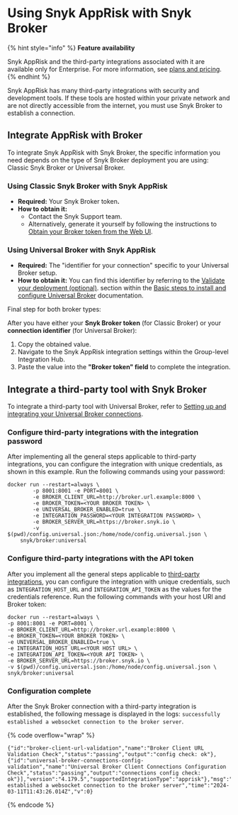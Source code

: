 # Using Snyk AppRisk with Snyk Broker

{% hint style="info" %}
**Feature availability**

Snyk AppRisk and the third-party integrations associated with it are available only for Enterprise. For more information, see [plans and pricing](https://snyk.io/plans/).
{% endhint %}

Snyk AppRisk has many third-party integrations with security and development tools. If these tools are hosted within your private network and are not directly accessible from the internet, you must use Snyk Broker to establish a connection.

## Integrate AppRisk with Broker

To integrate Snyk AppRisk with Snyk Broker, the specific information you need depends on the type of Snyk Broker deployment you are using: Classic Snyk Broker or Universal Broker.

### **Using Classic Snyk Broker with Snyk AppRisk**

* **Required:** Your Snyk Broker toke&#x6E;**.**
* **How to obtain it:**
  * Contact the Snyk Support team.
  * Alternatively, generate it yourself by following the instructions to [Obtain your Broker token from the Web UI](classic-broker/prepare-snyk-broker-for-deployment/obtain-the-tokens-required-to-set-up-snyk-broker.md#obtain-your-broker-token-from-the-web-ui).

### **Using Universal Broker with Snyk AppRisk**

* **Required:** The "identifier for your connection" specific to your Universal Broker setup.
* **How to obtain it:** You can find this identifier by referring to the [Validate your deployment (optional)](universal-broker/basic-steps-to-install-and-configure-universal-broker.md#validate-your-deployment-optional). section within the [Basic steps to install and configure Universal Broker](universal-broker/basic-steps-to-install-and-configure-universal-broker.md) documentation.

Final step for both broker types:

After you have either your **Snyk Broker token** (for Classic Broker) or your **connection identifier** (for Universal Broker):

1. Copy the obtained value.
2. Navigate to the Snyk AppRisk integration settings within the Group-level Integration Hub.
3. Paste the value into the **"Broker token" field** to complete the integration.

## Integrate a third-party tool with Snyk Broker

To integrate a third-party tool with Universal Broker, refer to [Setting up and integrating your Universal Broker connections](universal-broker/setting-up-and-integrating-your-universal-broker-connections.md).

### Configure third-party integrations with the integration password

After implementing all the general steps applicable to third-party integrations, you can configure the integration with unique credentials, as shown in this example. Run the following commands using your password:

```docker
docker run --restart=always \
        -p 8001:8001 -e PORT=8001 \
        -e BROKER_CLIENT_URL=http://broker.url.example:8000 \
        -e BROKER_TOKEN=<YOUR BROKER TOKEN> \
        -e UNIVERSAL_BROKER_ENABLED=true \
        -e INTEGRATION_PASSWORD=<YOUR INTEGRATION PASSWORD> \
        -e BROKER_SERVER_URL=https://broker.snyk.io \
        -v $(pwd)/config.universal.json:/home/node/config.universal.json \
    snyk/broker:universal
```

### Configure third-party integrations with the API token

After you implement all the general steps applicable to [third-party integrations](../../manage-risk/snyk-apprisk/integrations-for-snyk-apprisk/connect-a-third-party-integration.md), you can configure the integration with unique credentials, such as `INTEGRATION_HOST_URL` and `INTEGRATION_API_TOKEN` as the values for the credentials reference. Run the following commands with your host URl and Broker token:

```docker
docker run --restart=always \
-p 8001:8001 -e PORT=8001 \
-e BROKER_CLIENT_URL=http://broker.url.example:8000 \
-e BROKER_TOKEN=<YOUR BROKER TOKEN> \
-e UNIVERSAL_BROKER_ENABLED=true \
-e INTEGRATION_HOST_URL=<YOUR HOST URL> \
-e INTEGRATION_API_TOKEN=<YOUR API TOKEN> \
-e BROKER_SERVER_URL=https://broker.snyk.io \
-v $(pwd)/config.universal.json:/home/node/config.universal.json \
snyk/broker:universal
```

### Configuration complete

After the Snyk Broker connection with a third-party integration is established, the following message is displayed in the logs: `successfully established a websocket connection to the broker server`.

{% code overflow="wrap" %}
```docker
{"id":"broker-client-url-validation","name":"Broker Client URL Validation Check","status":"passing","output":"config check: ok"},{"id":"universal-broker-connections-config-validation","name":"Universal Broker Client Connections Configuration Check","status":"passing","output":"connections config check: ok"}],"version":"4.179.5","supportedIntegrationType":"apprisk"},"msg":"successfully established a websocket connection to the broker server","time":"2024-03-11T11:43:26.014Z","v":0}
```
{% endcode %}

